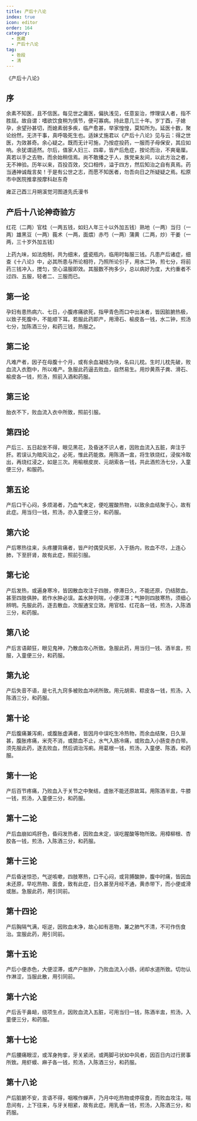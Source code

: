 ```yaml
---
title: 产后十八论
index: true
icon: editor
order: 164
category:
  - 医藏
  - 产后十八论
tag:
  - 咎段
  - 清
---
```


《产后十八论》  

## 序  

余素不知医，且不信医。每见世之庸医，偏执浅见，任意妄治，悖理误人者，指不胜屈。故自谓：嗜欲饮食稍为慎节，便可寡病。持此意几三十年。岁丁酉，子媳孕，余望孙甚切，而媳素弱多疾，临产愈甚，举家惶惶，莫知所为。延医十数，聚论纷然，无济干事，真呼吸死生也。适妹丈施君以《产后十八论》见与云：得之世医，为效甚奇。余心疑之。既而无计可施，乃按症投药，一服而子母保安，其应如响。余犹谓适然。尔后，值家人妇三、四辈，皆产后危症，按论而治，不爽毫厘。真若以手之去物，而余始稍信焉。尚不敢播之于人，族党亲友间，以此方治之者，无不神验。历年以来，百投百效，交口相传，溢于四方，然后知治之自有真焉。药当通神诚哉言矣！于是有公世之志，而愿不知医者，勿吾向日之所疑疑之焉。松原市中医院推拿按摩科赵东奇  

雍正己酉三月朔溪觉河图道先氏漫书  

## 产后十八论神奇验方  

红花（二两）官桂（一两五钱，如妇人年三十以外加五钱）熟地（一两）当归（一两）雄黑豆（一两）莪术（一两，面煨）赤芍（一两）蒲黄（二两，炒）干姜（一两，三十岁外加五钱）  

上药九味，如法炮制，共为细末，盛瓷瓶内，临用时每服三钱。凡患产后诸症，细查《十八论》中，必其所患与所论相符，乃照所论引子，用水二钟，煎七分，将前药三钱冲入，搅匀，空心温服即效。其服数不拘多少，总以病好为度，大约重者不过四、五服，轻者二、三服而已。  

## 第一论  

孕妇有患热病六、七日，小腹疼痛欲死，指甲青色而口中出沫者，皆因脏腑热极，以致子死腹中，不能顺下耳。若服此药即产，用滑石、榆皮各一钱，水二钟，煎汤七分，加陈酒三分，和药三钱，热服之。  

## 第二论  

凡难产者，因子在母腹十个月，或有余血凝结为块，名曰儿枕。生时儿枕先破，败血流入衣胞中，所以难产。急服此药逼去败血，自然易生。用炒黄燕子粪、滑石、榆皮各一钱，煎汤，照前入酒和药服。  

## 第三论  

胎衣不下，败血流入衣中所致，照前引服。  

## 第四论  

产后三、五日起坐不得，眼见黑花，及昏迷不识人者，因败血流入五脏，奔注于肝。若误认为暗风治之，必死，惟此药能救。用陈酒一盅，将生铁烧红，浸俟冷取出，再烧红浸之，如是三次。用榆根皮炭、元胡索各一钱，共此酒煎汤七分，入童便三分，和服药。  

## 第五论  

产后口干心闷，多烦渴者，乃血气未定，便吃腥酸热物，以致余血结聚于心，故有此症。用当归一钱，煎汤，亦入童便三分，和药服。  

## 第六论  

产后寒热往来，头疼腰背痛者，皆产时偶受风邪，入于肠内，败血不尽，上连心肺，下至肝肾，故有此症，照前引服。  

## 第七论  

产后发热，或遍身寒冷，皆因散血攻注于四肢，停滞日久，不能还原，仍结脓血，甚至四肢俱肿。若作水肿必误。盖水肿则喘，小便涩滞；气肿则四肢寒热，须细心辨明。先服此药，逐去散血，次服通宝立效。用官桂、红花各一钱，煎汤，入陈酒三分，和药服。  

## 第八论  

产后言语颠狂，眼见鬼神，乃散血攻心所致。急服此药，用当归一钱、酒半盅，煎服，入童便三分，和药服。  

## 第九论  

产后失音不语，是七孔九窍多被败血冲闭所致。用元胡索、粽皮各一钱，煎汤，入陈酒三分，和药服。  

## 第十论  

产后腹痛兼泻痢，或腹胀虚满者，皆因月中误吃生冷热物，而余血结聚，日久渐甚，腹胀疼痛，米壳不消，或脓血不止，水气入肠冷痛，或败血入小肠变赤白带。须先服此药，逐去败血，然后调治泻痢。用葛根一钱，煎汤，入童便、陈酒，和药服。  

## 第十一论  

产后百节疼痛，乃败血入于关节之中聚结，虚胀不能还原故耳。用陈酒半盅，牛膝一钱，煎汤，入童便三分，和药服。  

## 第十二论  

产后血崩如鸡肝色，昏闷发热者，因败血未定，误吃腥酸等物所致。用樟柳根、杏胶各一钱，煎汤，入陈酒三分，和药服。  

## 第十三论  

产后昏迷惊恐，气逆咳嗽，四肢寒热，口干心闷，或背膊酸肿，腹中时痛，皆因血未还原，早吃热物、面食，致有此症，日久甚至月经不通，黄赤带下，而小便或滑或胀。急服此药，用引同前。  

## 第十四论  

产后胸隔气满，呕逆，因败血未净，故心如有恶物，兼之肺气不清，不可作伤食治。宜服此药，用引同前。  

## 第十五论  

产后小便赤色，大便涩滞，或产户胀肿，乃败血流入小肠，闭却水道所致。切勿认作淋涩，当服此散，用引同前。  

## 第十六论  

产后舌干鼻衄，绕项生点，因败血流入五脏，可用当归一钱，陈酒半盅，煎汤，入童便三分，和药服。  

## 第十七论  

产后腰痛眼涩，或浑身拘挛，牙关紧闭，或两脚弓状如中风者，因百日内过行房事所致。用虾蟆、麻子各一钱，煎汤，入陈酒三分，和药服。  

## 第十八论  

产后脏腑不安，言语不得，咽喉作蝉声，乃月中吃热物或停宿食，而败血攻注，喘息间有，上下往来，与牙关相紧，故有此症。用乳香一钱，煎汤，入陈酒三分，和药服。  
